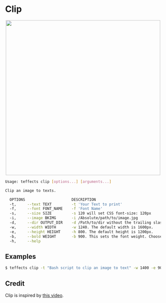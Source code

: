 # Clip

<p align="center">
<img width="500" src="https://raw.githubusercontent.com/shinokada/teffects/main/images/clip.png" /> 
</p>

```sh
Usage: teffects clip [options...] [arguments...]

Clip an image to texts.

  OPTIONS                     DESCRIPTION
  -t,     --text TEXT         -t 'Your Text to print'
  -f,     --font FONT_NAME    -f 'Font Name'
  -s,     --size SIZE         -s 120 will set CSS font-size: 120px
  -i,     --image BKIMG       -i /Absolute/path/to/image.jpg
  -d,     --dir OUTPUT_DIR    -d /Path/to/dir without the trailing slash.
  -w,     --width WIDTH       -w 1240. The default width is 1600px.
  -e,     --height HEIGHT     -h 800. The default height is 1200px.
  -b,     --bold WEIGHT       -b 900. This sets the font weight. Choose from 500|700|900.
  -h,     --help
```

## Examples

```sh
$ teffects clip -t "Bash script to clip an image to text" -w 1400 -e 900 -d ~/Downloads
```

## Credit

Clip is inspired by [this video](https://www.youtube.com/watch?v=9Kr3T4Ndl-o).